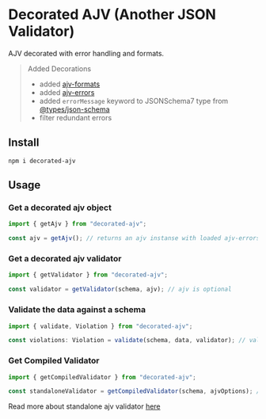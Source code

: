 # Decorated AJV (Another JSON Validator)

AJV decorated with error handling and formats.

> Added Decorations
>
> - added [ajv-formats](https://www.npmjs.com/package/ajv-formats)
> - added [ajv-errors](https://www.npmjs.com/package/ajv-errors)
> - added `errorMessage` keyword to JSONSchema7 type from [@types/json-schema](https://www.npmjs.com/package/@types/json-schema)
> - filter redundant errors

## Install

```
npm i decorated-ajv
```

## Usage

### Get a decorated ajv object

```typescript
import { getAjv } from "decorated-ajv";

const ajv = getAjv(); // returns an ajv instanse with loaded ajv-errors and ajv-formats
```

### Get a decorated ajv validator

```typescript
import { getValidator } from "decorated-ajv";

const validator = getValidator(schema, ajv); // ajv is optional
```

### Validate the data against a schema

```typescript
import { validate, Violation } from "decorated-ajv";

const violations: Violation = validate(schema, data, validator); // validator is optional, if provided schema is ignored
```

### Get Compiled Validator

```typescript
import { getCompiledValidator } from "decorated-ajv";

const standaloneValidator = getCompiledValidator(schema, ajvOptions); // ajvOptions is optional
```

Read more about standalone ajv validator [here](https://ajv.js.org/standalone.html)
